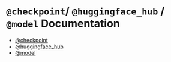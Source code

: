 # `@checkpoint`/ `@huggingface_hub` / `@model` Documentation

- [@checkpoint](./checkpoint_deco/checkpoint_usage.md)
- [@huggingface_hub](./huggingface_hub/hf_hub_usage.md)
- [@model](./model_deco/model_usage.md)

